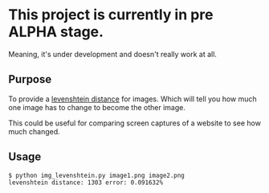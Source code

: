 # This project is currently in pre ALPHA stage.
Meaning, it's under development and doesn't really work at all.

## Purpose
To provide a [levenshtein distance](http://en.wikipedia.org/wiki/Levenshtein_distance) for images.  Which will tell you how much one image has to change to become the other image.

This could be useful for comparing screen captures of a website to see how much changed.

## Usage

    $ python img_levenshtein.py image1.png image2.png
    levenshtein distance: 1303 error: 0.091632%
